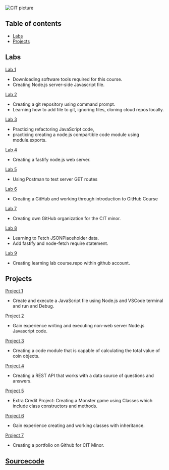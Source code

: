 ![CIT picture](https://user-images.githubusercontent.com/84296093/120626959-0b227980-c418-11eb-9788-23ecc78fcf04.png)

## Table of contents
* [Labs](#Labs)
* [Projects](#Projects)

## Labs
[Lab 1](https://ruichen11.github.io/cit281-lab1/)
* Downloading software tools required for this course. 
* Creating Node.js server-side Javascript file.

[Lab 2](https://ruichen11.github.io/cit281-lab2/)
* Creating a git repository using command prompt. 
* Learning how to add file to git, ignoring files, cloning cloud repos locally. 

[Lab 3](https://ruichen11.github.io/cit281-lab3/)
* Practicing refactoring JavaScript code, 
* practicing creating a node.js compartible code module using module.exports.

[Lab 4](https://ruichen11.github.io/cit281-lab4/)
* Creating a fastify node.js web server. 

[Lab 5](https://ruichen11.github.io/cit281-lab5/)
* Using Postman to test server GET routes

[Lab 6](https://ruichen11.github.io/cit281-lab6/)
* Creating a GitHub and working through introduction to GitHub Course

[Lab 7](https://ruichen11.github.io/cit281-lab7/)
* Creating own GitHub organization for the CIT minor. 

[Lab 8](https://ruichen11.github.io/cit281-lab8/)
* Learning to Fetch JSONPlaceholder data.
* Add fastify and node-fetch require statement. 

[Lab 9](https://ruichen11.github.io/cit281-lab9/)
* Creating learning lab course.repo within github account. 

## Projects
[Project 1](https://ruichen11.github.io/cit281-p1/)
* Create and execute a JavaScript file using Node.js and VSCode terminal and run and Debug.

[Project 2](https://ruichen11.github.io/cit281-p2/)
* Gain experience writing and executing non-web server Node.js Javascript code. 

[Project 3](https://ruichen11.github.io/cit281-p3/)
* Creating a code module that is capable of calculating the total value of coin objects. 

[Project 4](https://ruichen11.github.io/cit281-p4/)
* Creating a REST API that works with a data source of questions and answers. 

[Project 5](https://ruichen11.github.io/cit281-p5/)
* Extra Credit Project: Creating a Monster game using Classes which include class constructors and methods. 

[Project 6](https://ruichen11.github.io/cit281-p6/)
* Gain experience creating and working classes with inheritance. 

[Project 7](https://ruichen11.github.io/cit281-p7/)
* Creating a portfolio on Github for CIT Minor. 


## [Sourcecode](https://ruichen11.github.io/Ruichen11.CIT-Minor/)
